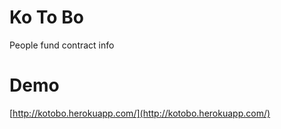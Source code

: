 # Ko To Bo

People fund contract info

# Demo

[http://kotobo.herokuapp.com/](http://kotobo.herokuapp.com/)
